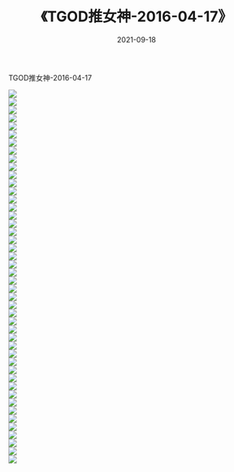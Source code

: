 ﻿---
layout: post
title:  《TGOD推女神-2016-04-17》
date:   2021-09-18
img: http://img.660000.xyz/Sharelink/网络美图/2021/TGOD推女神-2016-04-17/000.jpg
categories: [美女, 清纯, 唯美]
---

TGOD推女神-2016-04-17

  ![](http://img.660000.xyz/Sharelink/网络美图/2021/TGOD推女神-2016-04-17/001.jpg) <br> ![](http://img.660000.xyz/Sharelink/网络美图/2021/TGOD推女神-2016-04-17/002.jpg) <br> ![](http://img.660000.xyz/Sharelink/网络美图/2021/TGOD推女神-2016-04-17/003.jpg) <br> ![](http://img.660000.xyz/Sharelink/网络美图/2021/TGOD推女神-2016-04-17/004.jpg) <br> ![](http://img.660000.xyz/Sharelink/网络美图/2021/TGOD推女神-2016-04-17/005.jpg) <br> ![](http://img.660000.xyz/Sharelink/网络美图/2021/TGOD推女神-2016-04-17/006.jpg) <br> ![](http://img.660000.xyz/Sharelink/网络美图/2021/TGOD推女神-2016-04-17/007.jpg) <br> ![](http://img.660000.xyz/Sharelink/网络美图/2021/TGOD推女神-2016-04-17/008.jpg) <br> ![](http://img.660000.xyz/Sharelink/网络美图/2021/TGOD推女神-2016-04-17/009.jpg) <br> ![](http://img.660000.xyz/Sharelink/网络美图/2021/TGOD推女神-2016-04-17/010.jpg) <br> ![](http://img.660000.xyz/Sharelink/网络美图/2021/TGOD推女神-2016-04-17/011.jpg) <br> ![](http://img.660000.xyz/Sharelink/网络美图/2021/TGOD推女神-2016-04-17/012.jpg) <br> ![](http://img.660000.xyz/Sharelink/网络美图/2021/TGOD推女神-2016-04-17/013.jpg) <br> ![](http://img.660000.xyz/Sharelink/网络美图/2021/TGOD推女神-2016-04-17/014.jpg) <br> ![](http://img.660000.xyz/Sharelink/网络美图/2021/TGOD推女神-2016-04-17/015.jpg) <br> ![](http://img.660000.xyz/Sharelink/网络美图/2021/TGOD推女神-2016-04-17/016.jpg) <br> ![](http://img.660000.xyz/Sharelink/网络美图/2021/TGOD推女神-2016-04-17/017.jpg) <br> ![](http://img.660000.xyz/Sharelink/网络美图/2021/TGOD推女神-2016-04-17/018.jpg) <br> ![](http://img.660000.xyz/Sharelink/网络美图/2021/TGOD推女神-2016-04-17/019.jpg) <br> ![](http://img.660000.xyz/Sharelink/网络美图/2021/TGOD推女神-2016-04-17/020.jpg) <br> ![](http://img.660000.xyz/Sharelink/网络美图/2021/TGOD推女神-2016-04-17/021.jpg) <br> ![](http://img.660000.xyz/Sharelink/网络美图/2021/TGOD推女神-2016-04-17/022.jpg) <br> ![](http://img.660000.xyz/Sharelink/网络美图/2021/TGOD推女神-2016-04-17/023.jpg) <br> ![](http://img.660000.xyz/Sharelink/网络美图/2021/TGOD推女神-2016-04-17/024.jpg) <br> ![](http://img.660000.xyz/Sharelink/网络美图/2021/TGOD推女神-2016-04-17/025.jpg) <br> ![](http://img.660000.xyz/Sharelink/网络美图/2021/TGOD推女神-2016-04-17/026.jpg) <br> ![](http://img.660000.xyz/Sharelink/网络美图/2021/TGOD推女神-2016-04-17/027.jpg) <br> ![](http://img.660000.xyz/Sharelink/网络美图/2021/TGOD推女神-2016-04-17/028.jpg) <br> ![](http://img.660000.xyz/Sharelink/网络美图/2021/TGOD推女神-2016-04-17/029.jpg) <br> ![](http://img.660000.xyz/Sharelink/网络美图/2021/TGOD推女神-2016-04-17/030.jpg) <br> ![](http://img.660000.xyz/Sharelink/网络美图/2021/TGOD推女神-2016-04-17/031.jpg) <br> ![](http://img.660000.xyz/Sharelink/网络美图/2021/TGOD推女神-2016-04-17/032.jpg) <br> ![](http://img.660000.xyz/Sharelink/网络美图/2021/TGOD推女神-2016-04-17/033.jpg) <br> ![](http://img.660000.xyz/Sharelink/网络美图/2021/TGOD推女神-2016-04-17/034.jpg) <br> ![](http://img.660000.xyz/Sharelink/网络美图/2021/TGOD推女神-2016-04-17/035.jpg) <br> ![](http://img.660000.xyz/Sharelink/网络美图/2021/TGOD推女神-2016-04-17/036.jpg) <br> ![](http://img.660000.xyz/Sharelink/网络美图/2021/TGOD推女神-2016-04-17/037.jpg) <br> ![](http://img.660000.xyz/Sharelink/网络美图/2021/TGOD推女神-2016-04-17/038.jpg) <br> ![](http://img.660000.xyz/Sharelink/网络美图/2021/TGOD推女神-2016-04-17/039.jpg) <br> ![](http://img.660000.xyz/Sharelink/网络美图/2021/TGOD推女神-2016-04-17/040.jpg) <br> ![](http://img.660000.xyz/Sharelink/网络美图/2021/TGOD推女神-2016-04-17/041.jpg) <br> ![](http://img.660000.xyz/Sharelink/网络美图/2021/TGOD推女神-2016-04-17/042.jpg) <br> ![](http://img.660000.xyz/Sharelink/网络美图/2021/TGOD推女神-2016-04-17/043.jpg) <br> ![](http://img.660000.xyz/Sharelink/网络美图/2021/TGOD推女神-2016-04-17/044.jpg) <br> ![](http://img.660000.xyz/Sharelink/网络美图/2021/TGOD推女神-2016-04-17/045.jpg) <br> ![](http://img.660000.xyz/Sharelink/网络美图/2021/TGOD推女神-2016-04-17/046.jpg) <br>